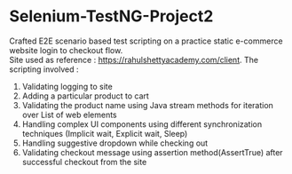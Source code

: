 # Selenium-TestNG-Project2
Crafted E2E scenario based test scripting on a practice static e-commerce website login to checkout flow. <br>
Site used as reference : https://rahulshettyacademy.com/client. The scripting involved : <br>
1. Validating logging to site
2. Adding a particular product to cart
3. Validating the product name using Java stream methods for iteration over List of web elements
4. Handling complex UI components using different synchronization techniques (Implicit wait, Explicit wait, Sleep)
5. Handling suggestive dropdown while checking out
6. Validating checkout message using assertion method(AssertTrue) after successful checkout from the site <br>

